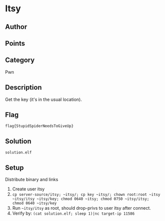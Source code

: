 # Itsy
## Author

## Points

## Category
Pwn
## Description
Get the key (it's in the usual location).
## Flag
`flag{StupidSpiderNeedsToGiveUp}`
## Solution
`solution.elf`
## Setup
Distribute binary and links
1. Create user itsy
2. `cp server-source/itsy; ~itsy/; cp key ~itsy/; chown root:root ~itsy ~itsy/itsy ~itsy/key; chmod 0640 ~itsy; chmod 0750 ~itsy/itsy; chmod 0640 ~itsy/key`
3. Run `~itsy/itsy` as root, should drop-privs to user itsy after connect.
4. Verify by: `(cat solution.elf; sleep 1)|nc target-ip 11586`

